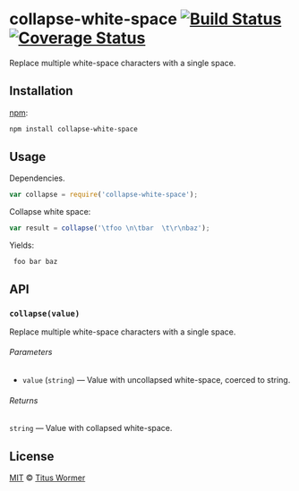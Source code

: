 # collapse-white-space [![Build Status][travis-badge]][travis] [![Coverage Status][codecov-badge]][codecov]

Replace multiple white-space characters with a single space.

## Installation

[npm][npm-install]:

```bash
npm install collapse-white-space
```

## Usage

Dependencies.

```javascript
var collapse = require('collapse-white-space');
```

Collapse white space:

```javascript
var result = collapse('\tfoo \n\tbar  \t\r\nbaz');
```

Yields:

```text
 foo bar baz
```

## API

### `collapse(value)`

Replace multiple white-space characters with a single space.

###### Parameters

*   `value` (`string`) — Value with uncollapsed white-space, coerced to string.

###### Returns

`string` — Value with collapsed white-space.

## License

[MIT][license] © [Titus Wormer][author]

<!-- Definitions -->

[travis-badge]: https://img.shields.io/travis/wooorm/collapse-white-space.svg

[travis]: https://travis-ci.org/wooorm/collapse-white-space

[codecov-badge]: https://img.shields.io/codecov/c/github/wooorm/collapse-white-space.svg

[codecov]: https://codecov.io/github/wooorm/collapse-white-space

[npm-install]: https://docs.npmjs.com/cli/install

[license]: LICENSE

[author]: http://wooorm.com
